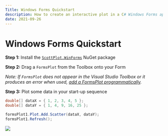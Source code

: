 ```yaml
---
Title: Windows Forms Quickstart
description: How to create an interactive plot in a C# Windows Forms application
date: 2021-09-26
---
```


# Windows Forms Quickstart

**Step 1:** Install the [`ScottPlot.WinForms`](https://www.nuget.org/packages/ScottPlot.WinForms) NuGet package

**Step 2:** Drag a `FormsPlot` from the Toolbox onto your Form

_Note: If `FormsPlot` does not appear in the Visual Studio Toolbox or it produces an error when used, [add a FormsPlot programmatically](/faq/add-winforms-programmatically/)._

**Step 3:** Plot some data in your start-up sequence

```cs
double[] dataX = { 1, 2, 3, 4, 5 };
double[] dataY = { 1, 4, 9, 16, 25 };

formsPlot1.Plot.Add.Scatter(dataX, dataY);
formsPlot1.Refresh();
```

![](/images/quickstart/scottplot-quickstart-winforms.png)
